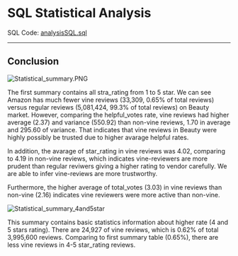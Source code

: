 # SQL Statistical Analysis

SQL Code: [analysisSQL.sql](https://github.com/raven-rivas/BigData_ETL-on-Amazon-dataset/blob/master/SQL/analysis.sql)

--------------------------

## Conclusion

![Statistical_summary.PNG](https://github.com/raven-rivas/BigData_ETL-on-Amazon-dataset/blob/master/SQL/sql_outputs/Statistical_summary.PNG)

The first summary contains all stra_rating from 1 to 5 star. We can see Amazon has much fewer vine reviews (33,309, 0.65% of total reviews) versus regular reviews (5,081,424, 99.3% of total reviews) on Beauty market. However, comparing the helpful_votes rate, vine reviews had higher average (2.37) and variance (550.92) than non-vine reviews, 1.70 in average and 295.60 of variance. That indicates that vine reviews in Beauty were highly possibly be trusted due to higher avarage helpful rates.

In addition, the avarage of star_rating in vine reviews was 4.02, comparing to 4.19 in non-vine reviews, which indicates vine-reviewers are more prudent than regular reviwers giving a higher rating to vendor carefully. We are able to infer vine-reviews are more trustworthy.

Furthermore, the higher average of total_votes (3.03) in vine reviews than non-vine (2.16) indicates vine reviewers were more active than non-vine.

![Statistical_summary_4and5star](https://github.com/raven-rivas/BigData_ETL-on-Amazon-dataset/blob/master/SQL/sql_outputs/Statistical_summary_4and5star.PNG)

This summary contains basic statistics information about higher rate (4 and 5 stars rating). There are 24,927 of vine reviews, which is 0.62% of total 3,995,600 reviews. Comparing to first summary table (0.65%), there are less vine reviews in 4-5 star_rating reviews.
